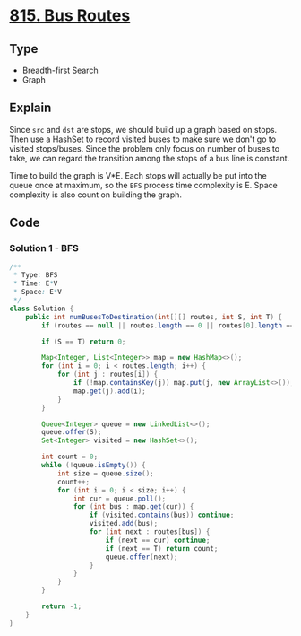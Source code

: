 # [815. Bus Routes](https://leetcode.com/problems/bus-routes/)

## Type

- Breadth-first Search
- Graph

## Explain

Since `src` and `dst` are stops, we should build up a graph based on stops. Then use a HashSet to record visited buses to make sure we don't go to visited stops/buses. Since the problem only focus on number of buses to take, we can regard the transition among the stops of a bus line is constant.

Time to build the graph is V*E. Each stops will actually be put into the queue once at maximum, so the `BFS` process time complexity is E. Space complexity is also count on building the graph.

## Code

### Solution 1 - BFS

```java
/**
 * Type: BFS
 * Time: E*V
 * Space: E*V
 */
class Solution {
    public int numBusesToDestination(int[][] routes, int S, int T) {
        if (routes == null || routes.length == 0 || routes[0].length == 0) return -1;

        if (S == T) return 0;

        Map<Integer, List<Integer>> map = new HashMap<>();
        for (int i = 0; i < routes.length; i++) {
            for (int j : routes[i]) {
                if (!map.containsKey(j)) map.put(j, new ArrayList<>());
                map.get(j).add(i);
            }
        }

        Queue<Integer> queue = new LinkedList<>();
        queue.offer(S);
        Set<Integer> visited = new HashSet<>();

        int count = 0;
        while (!queue.isEmpty()) {
            int size = queue.size();
            count++;
            for (int i = 0; i < size; i++) {
                int cur = queue.poll();
                for (int bus : map.get(cur)) {
                    if (visited.contains(bus)) continue;
                    visited.add(bus);
                    for (int next : routes[bus]) {
                        if (next == cur) continue;
                        if (next == T) return count;
                        queue.offer(next);
                    }
                }
            }
        }

        return -1;
    }
}
```
